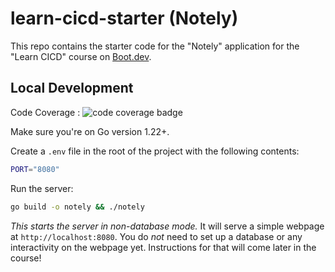 # learn-cicd-starter (Notely)





This repo contains the starter code for the "Notely" application for the "Learn CICD" course on [Boot.dev](https://boot.dev).

## Local Development

Code Coverage : ![code coverage badge](https://github.com/panthebig/learn-cicd-starter/actions/workflows/ci.yml/badge.svg)

Make sure you're on Go version 1.22+.

Create a `.env` file in the root of the project with the following contents:

```bash
PORT="8080"
```

Run the server:

```bash
go build -o notely && ./notely
```
*This starts the server in non-database mode.* It will serve a simple webpage at `http://localhost:8080`.
You do *not* need to set up a database or any interactivity on the webpage yet. Instructions for that will come later in the course!
